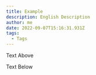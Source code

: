 ```yaml
---
title: Example
description: English Description
author: me
date: 2022-09-07T15:16:31.931Z
tags:
  - Tags
---
```

Text Above

T﻿ext Below